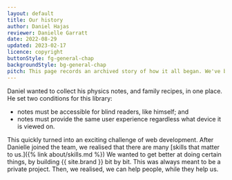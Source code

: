 ```yaml
---
layout: default
title: Our history
author: Daniel Hajas
reviewer: Danielle Garratt
date: 2022-08-29
updated: 2023-02-17
licence: copyright
buttonStyle: fg-general-chap
backgroundStyle: bg-general-chap
pitch: This page records an archived story of how it all began. We've been through many milestones and our thinking has evolved based on discussions with our community. Nevertheless, we wanted to preserve the story of laying down the cornerstone of Project27.
---
```


Daniel wanted to collect his physics notes, and family recipes, in one place. 
He set two conditions for this library:

- notes must be accessible for blind readers, like himself; and
- notes must provide the same user experience regardless what device it is viewed on.

This quickly turned into an exciting challenge of web development.
After Danielle joined the team, we realised that there are many [skills that matter to us.]({% link about/skills.md %})
We wanted to get better at doing certain things, by building {{ site.brand }} bit by bit.
This was always meant to be a private project.
Then, we realised, we can help people, while they help us.